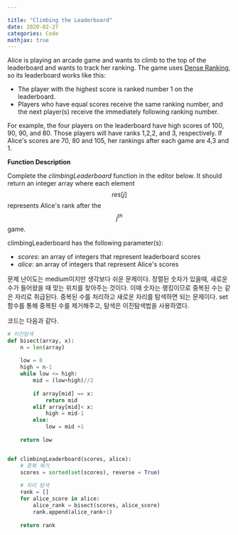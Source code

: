 ```yaml
---

title: "Climbing the Leaderboard"
date: 2020-02-27
categories: Code
mathjax: true
---
```




Alice is playing an arcade game and wants to climb to the top of the leaderboard and wants to track her ranking. The game uses [Dense Ranking](https://en.wikipedia.org/wiki/Ranking#Dense_ranking_.28.221223.22_ranking.29), so its leaderboard works like this:

- The player with the highest score is ranked number 1 on the leaderboard.
- Players who have equal scores receive the same ranking number, and the next player(s) receive the immediately following ranking number.

For example, the four players on the leaderboard have high scores of 100, 90, 90, and 80. Those players will have ranks 1,2,2, and 3, respectively. If Alice's scores are 70, 80 and 105, her rankings after each game are 4,3 and 1.

**Function Description**

Complete the *climbingLeaderboard* function in the editor below. It should return an integer array where each element $$res[j]$$ represents Alice's rank after the $$j^{th}$$ game.

climbingLeaderboard has the following parameter(s):

- *scores*: an array of integers that represent leaderboard scores
- *alice*: an array of integers that represent Alice's scores



문제 난이도는 medium이지만 생각보다 쉬운 문제이다. 정렬된 숫자가 있을때, 새로운 수가 들어왔을 때 맞는 위치를 찾아주는 것이다. 이때 숫자는 랭킹이므로 중복된 수는 같은 자리로 취급된다. 중복된 수를 처리하고 새로운 자리를 탐색하면 되는 문제이다. set함수를 통해 중복된 수를 제거해주고, 탐색은 이진탐색법을 사용하였다.

코드는 다음과 같다.

```python
# 이진탐색
def bisect(array, x):
    n = len(array)
    
   	low = 0
    high = n-1
    while low <= high:
        mid = (low+high)//2
        
        if array[mid] == x:
            return mid
        elif array[mid]< x:
            high = mid-1
        else:
            low = mid +1
            
    return low


def climbingLeaderboard(scores, alice):
    # 중복 제거
    scores = sorted(set(scores), reverse = True)
    
    # 자리 탐색
    rank = []
    for alice_score in alice:
        alice_rank = bisect(scores, alice_score)
        rank.append(alice_rank+1)
        
    return rank
```

